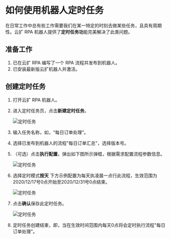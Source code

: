 # 如何使用机器人定时任务

在日常工作中总有些工作需要我们在某一特定的时刻去做某些任务，且具有周期性。云扩 RPA 机器人提供了**定时任务功**能完美解决了此类问题。

## 准备工作

1. 已在云扩 RPA 编写了一个 RPA 流程并发布到机器人。
2. 已安装最新版云扩机器人并激活。

## 创建定时任务

1. 打开云扩 RPA 机器人。
2. 进入定时任务页，点击**新建定时任务**。

    ![定时任务](https://docimages.blob.core.chinacloudapi.cn/images/EncooLearn/Robot/Cron-1.png)

3. 输入任务名称，如，“每日订单处理”。
4. 选择已发布到机器人的流程"每日订单汇总"，选择版本号。
5. （可选）点击**执行配置**，弹出如下图所示弹框，根据需求配置流程参数信息。

    ![定时任务](https://docimages.blob.core.chinacloudapi.cn/images/EncooLearn/Robot/Cron-2.png)

6. 选择定时模式**按天**
   下方示例配置为每天执凌晨一点行此流程，生效范围为 2020/12/17号0点开始至2020/12/31号0点结束。

    ![定时任务](https://docimages.blob.core.chinacloudapi.cn/images/EncooLearn/Robot/Cron-3.png)

7. 点击**确认**保存此定时任务。
  
    ![定时任务](https://docimages.blob.core.chinacloudapi.cn/images/EncooLearn/Robot/Cron-4.png)

8. 定时任务创建结束，即，当在生效时间范围内每天0点将会定时执行流程"每日订单处理"。